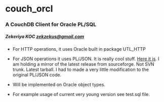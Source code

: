 # couch_orcl
### A CouchDB Client for Oracle PL/SQL
##### Zekeriya KOC <zekzekus@gmail.com>

* For HTTP operations, it uses Oracle built in package UTL_HTTP

* For JSON operations it uses PL/JSON. It is really cool stuff.
  [Here it is](http://sourceforge.net/projects/pljson/).
  I am holding a mirror of the latest release from sourceforge. Not SVN trunk.
  Latest tarball. I had to made a very little modification to the original
  PL/JSON code.

* Will be implemented on Oracle object types.

* For example usage of current very young version see test.sql file.
